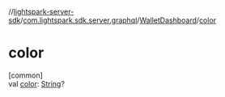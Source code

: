 //[lightspark-server-sdk](../../../index.md)/[com.lightspark.sdk.server.graphql](../index.md)/[WalletDashboard](index.md)/[color](color.md)

# color

[common]\
val [color](color.md): [String](https://kotlinlang.org/api/latest/jvm/stdlib/kotlin/-string/index.html)?
